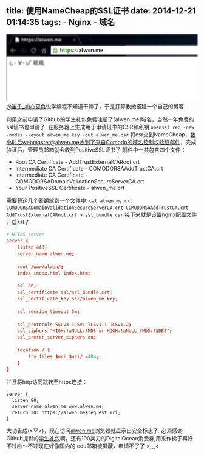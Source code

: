 title: 使用NameCheap的SSL证书
date: 2014-12-21 01:14:35
tags: 
	- Nginx
	- 域名
---
![使用NameCheap的SSL证书](/media/setting-up-ssl-with-nginx-using-a-namecheap-essentialssl/20141221121928.png)
[@笛子_初心莫负](http://weibo.com/u/1669184023)说学编程不知道干嘛了，于是打算教她搭建一个自己的博客.
<!--more-->
利用之前申请了Github的学生礼包免费注册了[alwen.me]域名，当然一年免费的ssl证书也申请了.
在服务器上生成用于申请证书的CSR和私钥
`openssl req -new -nodes -keyout alwen_me.key -out alwen_me.csr`
将csr交到NameCheap，数小时后webmaster@alwen.me收到了来自Comodo的域名控制权验证邮件，完成验证后，管理员邮箱就会收到PositiveSSL证书了
附件中一共包含四个文件：
- Root CA Certificate - AddTrustExternalCARoot.crt
- Intermediate CA Certificate - COMODORSAAddTrustCA.crt
- Intermediate CA Certificate - COMODORSADomainValidationSecureServerCA.crt
- Your PositiveSSL Certificate - alwen_me.crt

需要将这几个密钥放到一个文件中:
`cat alwen_me.crt COMODORSADomainValidationSecureServerCA.crt COMODORSAAddTrustCA.crt AddTrustExternalCARoot.crt > ssl_bundle.cer`
接下来就是设置nginx配置文件开启ssl了:
```conf
# HTTPS server
server {
	listen 443;
	server_name alwen.me;

	root /www/alwen/;
	index index.html index.htm;

	ssl on;
	ssl_certificate ssl/ssl_bundle.crt;
	ssl_certificate_key ssl/alwen_me.key;

	ssl_session_timeout 5m;

	ssl_protocols SSLv3 TLSv1 TLSv1.1 TLSv1.2;
	ssl_ciphers "HIGH:!aNULL:!MD5 or HIGH:!aNULL:!MD5:!3DES";
	ssl_prefer_server_ciphers on;

	location / {
		try_files $uri $uri/ =404;
	}
}
```
并且将http访问跳转至https连接：
```
server {
  listen 80;
  server_name alwen.me www.alwen.me;
  return 301 https://alwen.me$request_uri;
}
```
大功告成(>▽<)，现在访问[alwen.me](https://alwen.me)浏览器就显示出安全标志了.
必须感谢Github提供的[学生礼包](https://education.github.com/pack)啊，还有100美刀的DigitalOcean消费劵,用来作梯子再好不过啦～不过现在好像国内的.edu邮箱被屏蔽，申请不了了 >﹏<